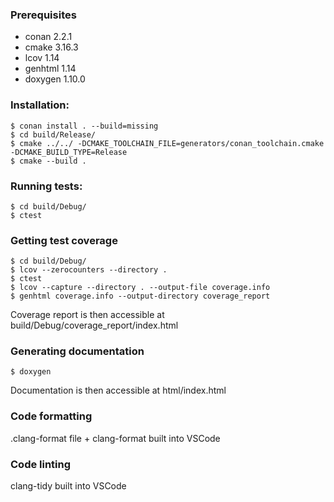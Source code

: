### Prerequisites
- conan 2.2.1
- cmake 3.16.3
- lcov 1.14
- genhtml 1.14
- doxygen 1.10.0

### Installation:

```console
$ conan install . --build=missing
$ cd build/Release/
$ cmake ../../ -DCMAKE_TOOLCHAIN_FILE=generators/conan_toolchain.cmake -DCMAKE_BUILD_TYPE=Release
$ cmake --build .
```

### Running tests:

```console
$ cd build/Debug/
$ ctest
```

### Getting test coverage

```console
$ cd build/Debug/
$ lcov --zerocounters --directory .
$ ctest
$ lcov --capture --directory . --output-file coverage.info
$ genhtml coverage.info --output-directory coverage_report
```
Coverage report is then accessible at build/Debug/coverage_report/index.html 

### Generating documentation
```console
$ doxygen
```
Documentation is then accessible at html/index.html

### Code formatting
.clang-format file + clang-format built into VSCode

### Code linting
clang-tidy built into VSCode
